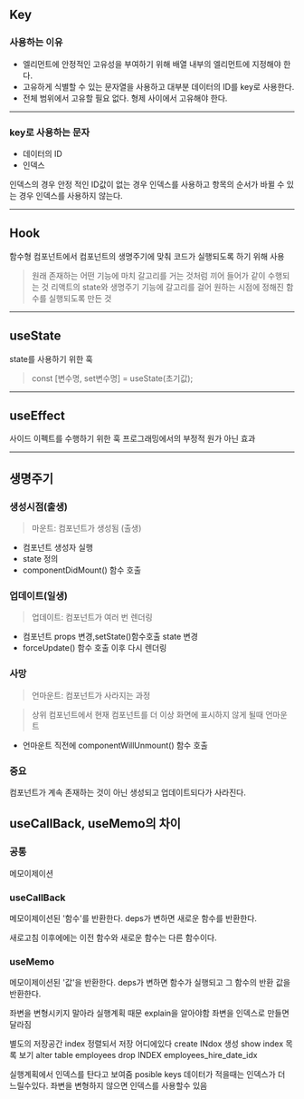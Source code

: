 ## Key

### 사용하는 이유

- 엘리먼트에 안정적인 고유성을 부여하기 위해 배열 내부의 엘리먼트에 지정해야 한다.
- 고유하게 식별할 수 있는 문자열을 사용하고 대부분 데이터의 ID를 key로 사용한다.
- 전체 범위에서 고유할 필요 없다. 형제 사이에서 고유해야 한다.

---

### key로 사용하는 문자

- 데이터의 ID
- 인덱스

인덱스의 경우 안정 적인 ID값이 없는 경우 인덱스를 사용하고
항목의 순서가 바뀔 수 있는 경우 인덱스를 사용하지 않는다.

---

## Hook

함수형 컴포넌트에서 컴포넌트의 생명주기에 맞춰 코드가 실행되도록 하기 위해 사용

> 원래 존재하는 어떤 기능에 마치 갈고리를 거는 것처럼 끼어 들어가 같이 수행되는 것
> 리액트의 state와 생명주기 기능에 갈고리를 걸어 원하는 시점에 정해진 함수를 실행되도록 만든 것

---

## useState

state를 사용하기 위한 훅

> const [변수명, set변수명] = useState(초기값);

---

## useEffect

사이드 이펙트를 수행하기 위한 훅
프로그래밍에서의 부정적 원가 아닌 효과

---

## 생명주기

### 생성시점(출생)

> 마운트: 컴포넌트가 생성됨 (출생)

- 컴포넌트 생성자 실행
- state 정의
- componentDidMount() 함수 호출

### 업데이트(일생)

> 업데이트: 컴포넌트가 여러 번 렌더링

- 컴포넌트 props 변경,setState()함수호출 state 변경
- forceUpdate() 함수 호출 이후 다시 렌더링

### 사망

> 언마운트: 컴포넌트가 사라지는 과정

> 상위 컴포넌트에서 현재 컴포넌트를 더 이상 화면에 표시하지 않게 될때 언마운트

- 언마운트 직전에 componentWillUnmount() 함수 호출

### 중요

컴포넌트가 계속 존재하는 것이 아닌 생성되고 업데이트되다가 사라진다.

## useCallBack, useMemo의 차이

### 공통

메모이제이션

### useCallBack

메모이제이션된 '함수'를 반환한다.
deps가 변하면 새로운 함수를 반환한다.

새로고침 이후에에는 이전 함수와 새로운 함수는 다른 함수이다.

### useMemo

메모이제이션된 '값'을 반환한다.
deps가 변하면 함수가 실행되고 그 함수의 반환 값을 반환한다.

좌변을 변형시키지 말아라
실행계획 때문 explain을 알아야함
좌변을 인덱스로 만들면 달라짐

별도의 저장공간 index 정렬되서 저장 어디에있다
create INdox 생성
show index 목록 보기
alter table employees drop INDEX employees_hire_date_idx

실행계획에서 인덱스를 탄다고 보여줌 posible keys
데이터가 적을때는 인덱스가 더 느릴수있다.
좌변을 변형하지 않으면 인덱스를 사용할수 있음
